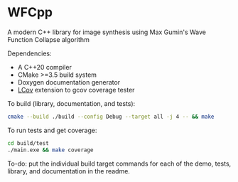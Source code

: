 # WFCpp

A modern C++ library for image synthesis using Max Gumin's Wave Function Collapse algorithm

Dependencies:
- A C++20 compiler
- CMake >=3.5 build system
- Doxygen documentation generator
- [LCov](https://ltp.sourceforge.net/coverage/lcov.php) extension to gcov coverage tester


To build (library, documentation, and tests):
```bash
cmake --build ./build --config Debug --target all -j 4 -- && make
```

To run tests and get coverage:
```bash
cd build/test
./main.exe && make coverage
```

To-do: put the individual build target commands for each of the demo, tests, library, and documentation in the readme.
